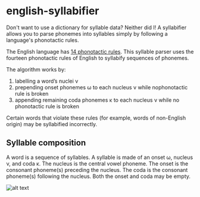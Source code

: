 # english-syllabifier

Don't want to use a dictionary for syllable data? Neither did I! A syllabifier allows you to parse phonemes into syllables simply by following a language's phonotactic rules.

The English language has [14 phonotactic rules](https://en.wikipedia.org/wiki/Phonotactics). This syllable parser uses the fourteen phonotactic rules of English to syllabify sequences of phonemes. 

The algorithm works by:
1. labelling a word’s nuclei ν
2. prepending onset phonemes ω to each nucleus ν while nophonotactic rule is broken
3. appending remaining coda phonemes κ to each nucleus ν while no phonotactic rule is broken

Certain words that violate these rules (for example, words of non-English origin) may be syllabified incorrectly.

## Syllable composition
A word is a sequence of syllables. A syllable is made of an onset ω, nucleus ν, and coda κ. The nucleus is the central vowel phoneme. The onset is the consonant phoneme(s) preceding the nucleus. The coda is the consonant phoneme(s) following the nucleus. Both the onset and coda may be empty.

![alt text](https://github.com/BayBenj/english-syllabifier/syllable-parts.jpg "Syllable Parts")
